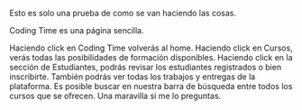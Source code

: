 Esto es solo una prueba de como se van haciendo las cosas.

Coding Time es una página sencilla.

Haciendo click en Coding Time volverás al home.
Haciendo click en Cursos, verás todas las posibilidades de formación disponibles.
Haciendo click en la sección de Estudiantes, podrás revisar los estudiantes registrados o bien inscribirte. También podrás ver todas los trabajos y entregas de la plataforma.
Es posible buscar en nuestra barra de búsqueda entre todos los cursos que se ofrecen. 
Una maravilla si me lo preguntas.